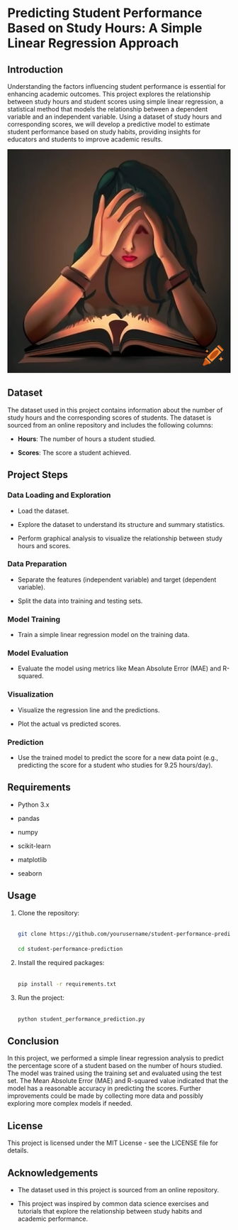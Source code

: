 ﻿# Predicting Student Performance Based on Study Hours: A Simple Linear Regression Approach

## Introduction

Understanding the factors influencing student performance is essential for enhancing academic outcomes. This project explores the relationship between study hours and student scores using simple linear regression, a statistical method that models the relationship between a dependent variable and an independent variable. Using a dataset of study hours and corresponding scores, we will develop a predictive model to estimate student performance based on study habits, providing insights for educators and students to improve academic results.

<img src="craiyon_012909_The_image_showcases_a_student_studying_in_a_serene_environment__surrounded_by_books_a.png">

## Dataset

The dataset used in this project contains information about the number of study hours and the corresponding scores of students. The dataset is sourced from an online repository and includes the following columns:

- **Hours**: The number of hours a student studied.

- **Scores**: The score a student achieved.

## Project Steps

### Data Loading and Exploration

- Load the dataset.

- Explore the dataset to understand its structure and summary statistics.

- Perform graphical analysis to visualize the relationship between study hours and scores.

### Data Preparation

- Separate the features (independent variable) and target (dependent variable).

- Split the data into training and testing sets.

### Model Training

- Train a simple linear regression model on the training data.

### Model Evaluation

- Evaluate the model using metrics like Mean Absolute Error (MAE) and R-squared.

### Visualization

- Visualize the regression line and the predictions.

- Plot the actual vs predicted scores.

### Prediction

- Use the trained model to predict the score for a new data point (e.g., predicting the score for a student who studies for 9.25 hours/day).

## Requirements

- Python 3.x

- pandas

- numpy

- scikit-learn

- matplotlib

- seaborn

## Usage

1. Clone the repository:

   ````bash

   git clone https://github.com/yourusername/student-performance-prediction.git

   cd student-performance-prediction

   ````

2. Install the required packages:

   ````bash

   pip install -r requirements.txt

   ````

3. Run the project:

   ````bash

   python student_performance_prediction.py

   ````

## Conclusion

In this project, we performed a simple linear regression analysis to predict the percentage score of a student based on the number of hours studied. The model was trained using the training set and evaluated using the test set. The Mean Absolute Error (MAE) and R-squared value indicated that the model has a reasonable accuracy in predicting the scores. Further improvements could be made by collecting more data and possibly exploring more complex models if needed.

## License

This project is licensed under the MIT License - see the LICENSE file for details.

## Acknowledgements

- The dataset used in this project is sourced from an online repository.

- This project was inspired by common data science exercises and tutorials that explore the relationship between study habits and academic performance.
